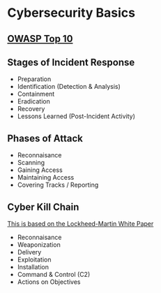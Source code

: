 # Cybersecurity Basics

## [OWASP Top 10](https://www.owasp.org/index.php/Top_10_2017-Top_10)

## Stages of Incident Response
- Preparation
- Identification (Detection & Analysis)
- Containment
- Eradication
- Recovery
- Lessons Learned (Post-Incident Activity)

## Phases of Attack
- Reconnaisance
- Scanning
- Gaining Access
- Maintaining Access
- Covering Tracks / Reporting

## Cyber Kill Chain
[This is based on the Lockheed-Martin White Paper](https://www.lockheedmartin.com/content/dam/lockheed/data/corporate/documents/LM-White-Paper-Intel-Driven-Defense.pdf)
- Reconnaisance
- Weaponization
- Delivery
- Exploitation
- Installation
- Command & Control (C2)
- Actions on Objectives
